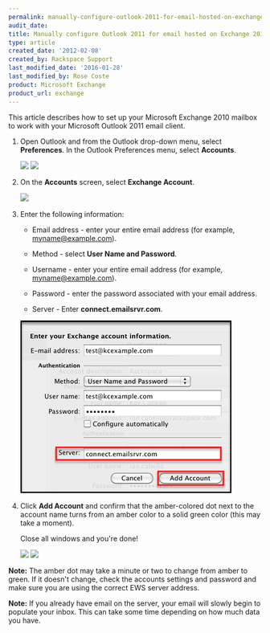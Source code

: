 ```yaml
---
permalink: manually-configure-outlook-2011-for-email-hosted-on-exchange-2010/
audit_date:
title: Manually configure Outlook 2011 for email hosted on Exchange 2010
type: article
created_date: '2012-02-08'
created_by: Rackspace Support
last_modified_date: '2016-01-28'
last_modified_by: Rose Coste
product: Microsoft Exchange
product_url: exchange
---
```


This article describes how to set up your
Microsoft Exchange 2010 mailbox
to work with your
Microsoft Outlook 2011 email client.

1. Open Outlook and from the Outlook drop-down menu, select
   **Preferences**. In the Outlook Preferences menu, select **Accounts**.

   ![]((E&A)Outlook2011IMAP.png)
   ![]((E&A)Outlook2011IMAP2.png)

2. On the **Accounts** screen, select **Exchange Account**.

   ![]((E&A)Outlook2011Exchange.png)

3. Enter the following information:

   - Email address - enter your entire email address
     (for example, myname@example.com).

   - Method - select **User Name and Password**.

   - Username - enter your entire email address
     (for example, myname@example.com).

   - Password - enter the password associated with your email address.

   - Server - Enter **connect.emailsrvr.com**.

    ![](Outlook2011WithExchange2010.png)

4. Click **Add Account** and confirm that the amber-colored dot
   next to the account name turns from an amber color to a solid green color
   (this may take a moment).

   Close all windows and you're done!

   ![]((E&A)Outlook2011Exchange4.png)
   ![]((E&A)Outlook2011Exchange3.png)

**Note:** The amber dot may take a minute or two to change from amber to
green. If it doesn't change, check the accounts settings and password and make
sure you are using the correct EWS server address.

**Note:** If you already
have email on the server, your email will slowly begin to populate your
inbox. This can take some time depending on how much data you have.
